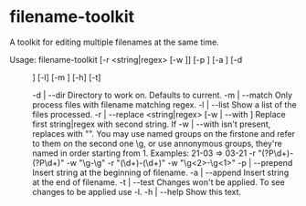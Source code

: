 filename-toolkit
================

A toolkit for editing multiple filenames at the same time.

Usage: filename-toolkit [-r <string|regex> [-w <string>]] [-p <string>] [-a <string>] [-d <dir>] [-l] [-m <regex>] [-h] [-t]

-d | --dir <directory>        Directory to work on. Defaults to current.
-m | --match <regex>          Only process files with filename matching regex.
-l | --list                   Show a list of the files processed.
-r | --replace <string|regex> [-w | --with <string>]
                              Replace first string|regex with second string.
                              If -w | --with isn't present, replaces with "".
                              You may use named groups on the firstone and refer
                              to them on the second one \g<name>, or use
                              annonymous groups, they're named in order starting
                              from 1.
                              Examples: 21-03 => 03-21
                              -r "(?P<d>\d+)-(?P<m>\d+)" -w "\g<m>-\g<d>"
                              -r "(\d+)-(\d+)" -w "\g<2>-\g<1>"
-p | --prepend <string>       Insert string at the beginning of filename.
-a | --append <string>        Insert string at the end of filename.
-t | --test                   Changes won't be applied. 
                              To see changes to be applied use -l.
-h | --help                   Show this text.
